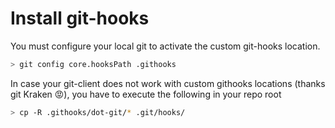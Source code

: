 # Install git-hooks

You must configure your local git to activate the custom git-hooks location.

```bash
> git config core.hooksPath .githooks
```

In case your git-client does not work with custom githooks locations (thanks git
Kraken 😡), you have to execute the following in your repo root

```bash
> cp -R .githooks/dot-git/* .git/hooks/
```
